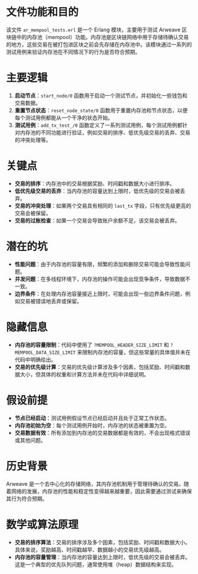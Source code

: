 # 文件功能和目的
该文件 `ar_mempool_tests.erl` 是一个 Erlang 模块，主要用于测试 Arweave 区块链中的内存池（mempool）功能。内存池是区块链网络中用于存储待确认交易的地方，这些交易在被打包进区块之前会先存储在内存池中。该模块通过一系列的测试用例来验证内存池在不同情况下的行为是否符合预期。

# 主要逻辑
1. **启动节点**：`start_node/0` 函数用于启动一个测试节点，并初始化一些钱包和交易数据。
2. **重置节点状态**：`reset_node_state/0` 函数用于重置内存池和节点状态，以便每个测试用例都能从一个干净的状态开始。
3. **测试用例**：`add_tx_test_/0` 函数定义了一系列测试用例，每个测试用例都针对内存池的不同功能进行验证，例如交易的排序、低优先级交易的丢弃、交易的冲突处理等。

# 关键点
- **交易的排序**：内存池中的交易根据奖励、时间戳和数据大小进行排序。
- **低优先级交易的丢弃**：当内存池的容量达到上限时，低优先级的交易会被丢弃。
- **交易的冲突处理**：如果两个交易具有相同的 `last_tx` 字段，只有优先级更高的交易会被保留。
- **交易的过账检查**：如果一个交易会导致账户余额不足，该交易会被丢弃。

# 潜在的坑
- **性能问题**：由于内存池的容量有限，频繁的添加和删除交易可能会导致性能问题。
- **并发问题**：在多线程环境下，内存池的操作可能会出现竞争条件，导致数据不一致。
- **边界条件**：在处理内存池容量接近上限时，可能会出现一些边界条件问题，例如交易被错误地丢弃或保留。

# 隐藏信息
- **内存池的容量限制**：代码中使用了 `?MEMPOOL_HEADER_SIZE_LIMIT` 和 `?MEMPOOL_DATA_SIZE_LIMIT` 来限制内存池的容量，但这些常量的具体值并未在代码中明确给出。
- **交易的优先级计算**：交易的优先级计算涉及多个因素，包括奖励、时间戳和数据大小，但具体的权重和计算方法并未在代码中详细说明。

# 假设前提
- **节点已经启动**：测试用例假设节点已经启动并且处于正常工作状态。
- **内存池初始为空**：每个测试用例开始时，内存池的状态被重置为空。
- **交易数据有效**：所有添加到内存池的交易数据都是有效的，不会出现格式错误或其他问题。

# 历史背景
Arweave 是一个去中心化的存储网络，其内存池机制用于管理待确认的交易。随着网络的发展，内存池的性能和稳定性变得越来越重要，因此需要通过测试来确保其行为符合预期。

# 数学或算法原理
- **交易的排序算法**：交易的排序涉及多个因素，包括奖励、时间戳和数据大小。具体来说，奖励越高、时间戳越早、数据越小的交易优先级越高。
- **内存池的容量管理**：当内存池的容量达到上限时，低优先级的交易会被丢弃。这是一个典型的优先队列问题，通常使用堆（heap）数据结构来实现。